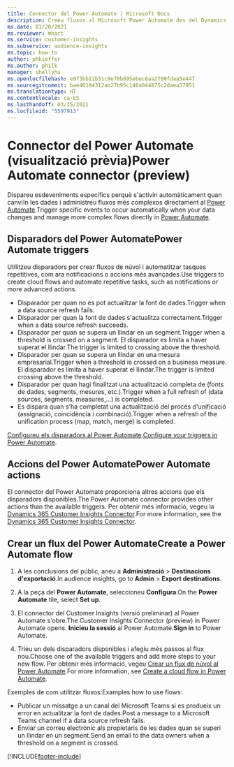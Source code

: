 ```yaml
---
title: Connector del Power Automate | Microsoft Docs
description: Creeu fluxos al Microsoft Power Automate des del Dynamics 365 Customer Insights.
ms.date: 01/20/2021
ms.reviewer: mhart
ms.service: customer-insights
ms.subservice: audience-insights
ms.topic: how-to
author: phkieffer
ms.author: philk
manager: shellyha
ms.openlocfilehash: e973bb11b31c9e70b695ebec8aa2700fdaa5e44f
ms.sourcegitcommit: bae40184312ab27b95c140a044875c2daea37951
ms.translationtype: HT
ms.contentlocale: ca-ES
ms.lasthandoff: 03/15/2021
ms.locfileid: "5597913"
---
```

# <a name="power-automate-connector-preview"></a><span data-ttu-id="62166-103">Connector del Power Automate (visualització prèvia)</span><span class="sxs-lookup"><span data-stu-id="62166-103">Power Automate connector (preview)</span></span>

<span data-ttu-id="62166-104">Dispareu esdeveniments específics perquè s'activin automàticament quan canviïn les dades i administreu fluxos més complexos directament al [Power Automate](https://flow.microsoft.com/).</span><span class="sxs-lookup"><span data-stu-id="62166-104">Trigger specific events to occur automatically when your data changes and manage more complex flows directly in [Power Automate](https://flow.microsoft.com/).</span></span>

## <a name="power-automate-triggers"></a><span data-ttu-id="62166-105">Disparadors del Power Automate</span><span class="sxs-lookup"><span data-stu-id="62166-105">Power Automate triggers</span></span>

<span data-ttu-id="62166-106">Utilitzeu disparadors per crear fluxos de núvol i automatitzar tasques repetitives, com ara notificacions o accions més avançades.</span><span class="sxs-lookup"><span data-stu-id="62166-106">Use triggers to create cloud flows and automate repetitive tasks, such as notifications or more advanced actions.</span></span> 

- <span data-ttu-id="62166-107">Disparador per quan no es pot actualitzar la font de dades.</span><span class="sxs-lookup"><span data-stu-id="62166-107">Trigger when a data source refresh fails.</span></span> 
- <span data-ttu-id="62166-108">Disparador per quan la font de dades s'actualitza correctament.</span><span class="sxs-lookup"><span data-stu-id="62166-108">Trigger when a data source refresh succeeds.</span></span>
- <span data-ttu-id="62166-109">Disparador per quan se supera un llindar en un segment.</span><span class="sxs-lookup"><span data-stu-id="62166-109">Trigger when a threshold is crossed on a segment.</span></span> <span data-ttu-id="62166-110">El disparador es limita a haver superat el llindar.</span><span class="sxs-lookup"><span data-stu-id="62166-110">The trigger is limited to crossing above the threshold.</span></span>
- <span data-ttu-id="62166-111">Disparador per quan se supera un llindar en una mesura empresarial.</span><span class="sxs-lookup"><span data-stu-id="62166-111">Trigger when a threshold is crossed on a business measure.</span></span> <span data-ttu-id="62166-112">El disparador es limita a haver superat el llindar.</span><span class="sxs-lookup"><span data-stu-id="62166-112">The trigger is limited crossing above the threshold.</span></span>
- <span data-ttu-id="62166-113">Disparador per quan hagi finalitzat una actualització completa de (fonts de dades, segments, mesures, etc.).</span><span class="sxs-lookup"><span data-stu-id="62166-113">Trigger when a full refresh of (data sources, segments, measures,...) is completed.</span></span>
- <span data-ttu-id="62166-114">Es dispara quan s'ha completat una actualització del procés d'unificació (assignació, coincidència i combinació).</span><span class="sxs-lookup"><span data-stu-id="62166-114">Trigger when a refresh of the unification process (map, match, merge) is completed.</span></span>

<span data-ttu-id="62166-115">[Configureu els disparadors al Power Automate](https://flow.microsoft.com/connectors/shared_customerinsights/dynamics-365-customer-insights-connector/).</span><span class="sxs-lookup"><span data-stu-id="62166-115">[Configure your triggers in Power Automate](https://flow.microsoft.com/connectors/shared_customerinsights/dynamics-365-customer-insights-connector/).</span></span>

## <a name="power-automate-actions"></a><span data-ttu-id="62166-116">Accions del Power Automate</span><span class="sxs-lookup"><span data-stu-id="62166-116">Power Automate actions</span></span>
<span data-ttu-id="62166-117">El connector del Power Automate proporciona altres accions que els disparadors disponibles.</span><span class="sxs-lookup"><span data-stu-id="62166-117">The Power Automate connector provides other actions than the available triggers.</span></span> <span data-ttu-id="62166-118">Per obtenir més informació, vegeu la [Dynamics 365 Customer Insights Connector](/connectors/customerinsights/).</span><span class="sxs-lookup"><span data-stu-id="62166-118">For more information, see the [Dynamics 365 Customer Insights Connector](/connectors/customerinsights/).</span></span>

## <a name="create-a-power-automate-flow"></a><span data-ttu-id="62166-119">Crear un flux del Power Automate</span><span class="sxs-lookup"><span data-stu-id="62166-119">Create a Power Automate flow</span></span>

1. <span data-ttu-id="62166-120">A les conclusions del públic, aneu a **Administració** > **Destinacions d'exportació**.</span><span class="sxs-lookup"><span data-stu-id="62166-120">In audience insights, go to **Admin** > **Export destinations**.</span></span>

1. <span data-ttu-id="62166-121">A la peça del **Power Automate**, seleccioneu **Configura**.</span><span class="sxs-lookup"><span data-stu-id="62166-121">On the **Power Automate** tile, select **Set up**.</span></span>

1. <span data-ttu-id="62166-122">El connector del Customer Insights (versió preliminar) al Power Automate s'obre.</span><span class="sxs-lookup"><span data-stu-id="62166-122">The Customer Insights Connector (preview) in Power Automate opens.</span></span> <span data-ttu-id="62166-123">**Inicieu la sessió** al Power Automate.</span><span class="sxs-lookup"><span data-stu-id="62166-123">**Sign in** to Power Automate.</span></span>

1. <span data-ttu-id="62166-124">Trieu un dels disparadors disponibles i afegiu més passos al flux nou.</span><span class="sxs-lookup"><span data-stu-id="62166-124">Choose one of the available triggers and add more steps to your new flow.</span></span> <span data-ttu-id="62166-125">Per obtenir més informació, vegeu [Crear un flux de núvol al Power Automate](/power-automate/get-started-logic-flow).</span><span class="sxs-lookup"><span data-stu-id="62166-125">For more information, see [Create a cloud flow in Power Automate](/power-automate/get-started-logic-flow).</span></span>

<span data-ttu-id="62166-126">Exemples de com utilitzar fluxos:</span><span class="sxs-lookup"><span data-stu-id="62166-126">Examples how to use flows:</span></span> 
- <span data-ttu-id="62166-127">Publicar un missatge a un canal del Microsoft Teams si es produeix un error en actualitzar la font de dades.</span><span class="sxs-lookup"><span data-stu-id="62166-127">Post a message to a Microsoft Teams channel if a data source refresh fails.</span></span> 
- <span data-ttu-id="62166-128">Enviar un correu electrònic als propietaris de les dades quan se superi un llindar en un segment.</span><span class="sxs-lookup"><span data-stu-id="62166-128">Send an email to the data owners when a threshold on a segment is crossed.</span></span>



[!INCLUDE[footer-include](../includes/footer-banner.md)]